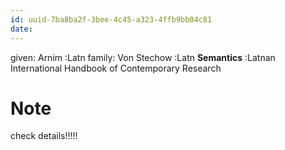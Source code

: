 ```yaml
---
id: uuid-7ba8ba2f-3bee-4c45-a323-4ffb9bb04c81
date: 
---
```


given: Arnim :Latn
family: Von Stechow :Latn
**Semantics** :Latnan International Handbook of Contemporary Research
# Note
check details!!!!!